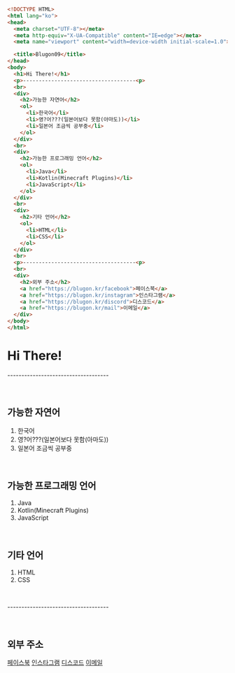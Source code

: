 ```html
<!DOCTYPE HTML>
<html lang="ko">
<head>
  <meta charset="UTF-8"></meta>
  <meta http-equiv="X-UA-Compatible" content="IE=edge"></meta>
  <meta name="viewport" content="width=device-width initial-scale=1.0"></meta>

  <title>Blugon09</title>
</head>
<body>
  <h1>Hi There!</h1>
  <p>------------------------------------<p>
  <br>
  <div>
    <h2>가능한 자연어</h2>
    <ol>
      <li>한국어</li>
      <li>영?어???(일본어보다 못함(아마도))</li>
      <li>일본어 조금씩 공부중</li>
    </ol>
  </div>
  <br>
  <div>
    <h2>가능한 프로그래밍 언어</h2>
    <ol>
      <li>Java</li>
      <li>Kotlin(Minecraft Plugins)</li>
      <li>JavaScript</li>
    </ol>
  </div>
  <br>
  <div>
    <h2>기타 언어</h2>
    <ol>
      <li>HTML</li>
      <li>CSS</li>
    </ol>
  </div>
  <br>
  <p>------------------------------------<p>
  <br>
  <div>
    <h2>외부 주소</h2>
    <a href="https://blugon.kr/facebook">페이스북</a>
    <a href="https://blugon.kr/instagram">인스타그램</a>
    <a href="https://blugon.kr/discord">디스코드</a>
    <a href="https://blugon.kr/mail">이메일</a>
  </div>
</body>
</html>
```

<html lang="ko">
<head>
  <meta charset="UTF-8"></meta>
  <meta http-equiv="X-UA-Compatible" content="IE=edge"></meta>
  <meta name="viewport" content="width=device-width initial-scale=1.0"></meta>

  <title>Blugon09</title>
</head>
<body>
  <h1>Hi There!</h1>
  <p>------------------------------------<p>
  <br>
  <div>
    <h2>가능한 자연어</h2>
    <ol>
      <li>한국어</li>
      <li>영?어???(일본어보다 못함(아마도))</li>
      <li>일본어 조금씩 공부중</li>
    </ol>
  </div>
  <br>
  <div>
    <h2>가능한 프로그래밍 언어</h2>
    <ol>
      <li>Java</li>
      <li>Kotlin(Minecraft Plugins)</li>
      <li>JavaScript</li>
    </ol>
  </div>
  <br>
  <div>
    <h2>기타 언어</h2>
    <ol>
      <li>HTML</li>
      <li>CSS</li>
    </ol>
  </div>
  <br>
  <p>------------------------------------<p>
  <br>
  <div>
    <h2>외부 주소</h2>
    <a href="https://blugon.kr/facebook">페이스북</a>
    <a href="https://blugon.kr/instagram">인스타그램</a>
    <a href="https://blugon.kr/discord">디스코드</a>
    <a href="https://blugon.kr/mail">이메일</a>
  </div>
</body>
</html>
